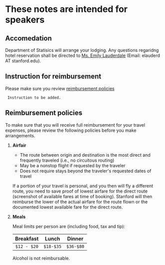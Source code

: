 
# These notes are intended for speakers



## Accomedation
Department of Statisics will arrange your lodging. Any questions regaridng hotel reservation shall be directed to [Ms. Emily Lauderdale](https://statistics.stanford.edu/people/emily-lauderdale) (Email: elauderd AT stanford.edu).


## Instruction for reimbursement
Please make sure you review [reimbursement policies](#reimbursement-policies)

     Instruction to be added. 
 



## Reimbursement policies
To make sure that you will receive full reimbursement for your travel expenses, please review the following policies before you make arrangements.

1. **Airfair** 
   * The route between origin and destination is the most direct and frequently traveled (i.e., no circuitous routing)
   * May be a nonstop flight if requested by the traveler 	
   * Does not require stays beyond the traveler's requested dates of travel  
	
   If a portion of your travel is personal, and you then will fly a different route, you need to save proof of lowest airfare for the direct route (screenshot of available fares at time of booking). Stanford will then reimburse the lower of the actual airfare for the route flown or the documented lowest available fare for the direct route.  

2. **Meals**  

    Meal limits per person are (including food, tax and tip):  

    | Breakfast   |  Lunch  | Dinner   |
    | :---------: |:-------:|:--------:|
    |  `$12 - $20`|`$18-$35`|`$36-$80` |  

    Alcohol is not reimbursable.




